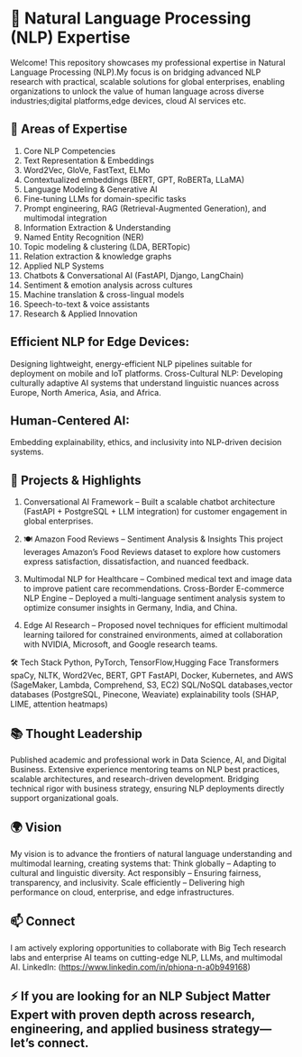 # 🧠 Natural Language Processing (NLP) Expertise
Welcome! This repository showcases my professional expertise in Natural Language Processing (NLP).My focus is on bridging advanced NLP research with practical, scalable solutions for global enterprises, enabling organizations to unlock the value of human language across diverse industries;digital platforms,edge devices, cloud AI services etc.

## 🔑 Areas of Expertise
1. Core NLP Competencies
2. Text Representation & Embeddings
3. Word2Vec, GloVe, FastText, ELMo
4. Contextualized embeddings (BERT, GPT, RoBERTa, LLaMA)
5. Language Modeling & Generative AI
6. Fine-tuning LLMs for domain-specific tasks
7. Prompt engineering, RAG (Retrieval-Augmented Generation), and multimodal integration
8. Information Extraction & Understanding
9. Named Entity Recognition (NER)
10. Topic modeling & clustering (LDA, BERTopic)
11. Relation extraction & knowledge graphs
12. Applied NLP Systems
13. Chatbots & Conversational AI (FastAPI, Django, LangChain)
14. Sentiment & emotion analysis across cultures
15. Machine translation & cross-lingual models
16. Speech-to-text & voice assistants
17. Research & Applied Innovation

## Efficient NLP for Edge Devices: 
Designing lightweight, energy-efficient NLP pipelines suitable for deployment on mobile and IoT platforms.
Cross-Cultural NLP: Developing culturally adaptive AI systems that understand linguistic nuances across Europe, North America, Asia, and Africa.

## Human-Centered AI: 
Embedding explainability, ethics, and inclusivity into NLP-driven decision systems.

## 🚀 Projects & Highlights
1. Conversational AI Framework – Built a scalable chatbot architecture (FastAPI + PostgreSQL + LLM integration) for customer engagement in global enterprises.

2. 🍽️ Amazon Food Reviews – Sentiment Analysis & Insights
This project leverages Amazon’s Food Reviews dataset to explore how customers express satisfaction, dissatisfaction, and nuanced feedback.
3. Multimodal NLP for Healthcare – Combined medical text and image data to improve patient care recommendations.
Cross-Border E-commerce NLP Engine – Deployed a multi-language sentiment analysis system to optimize consumer insights in Germany, India, and China.

4. Edge AI Research – Proposed novel techniques for efficient multimodal learning tailored for constrained environments, aimed at collaboration with NVIDIA, Microsoft, and Google research teams.

🛠️ Tech Stack
Python, PyTorch, TensorFlow,Hugging Face Transformers
spaCy, NLTK, Word2Vec, BERT, GPT
FastAPI, Docker, Kubernetes, and AWS (SageMaker, Lambda, Comprehend, S3, EC2) 
SQL/NoSQL databases,vector databases (PostgreSQL, Pinecone, Weaviate)
explainability tools (SHAP, LIME, attention heatmaps)

## 📚 Thought Leadership
Published academic and professional work in Data Science, AI, and Digital Business.
Extensive experience mentoring teams on NLP best practices, scalable architectures, and research-driven development.
Bridging technical rigor with business strategy, ensuring NLP deployments directly support organizational goals.

## 🌍 Vision
My vision is to advance the frontiers of natural language understanding and multimodal learning, creating systems that:
Think globally – Adapting to cultural and linguistic diversity.
Act responsibly – Ensuring fairness, transparency, and inclusivity.
Scale efficiently – Delivering high performance on cloud, enterprise, and edge infrastructures.

## 📫 Connect
I am actively exploring opportunities to collaborate with Big Tech research labs and enterprise AI teams on cutting-edge NLP, LLMs, and multimodal AI.
LinkedIn: (https://www.linkedin.com/in/phiona-n-a0b949168)

## ⚡ If you are looking for an NLP Subject Matter Expert with proven depth across research, engineering, and applied business strategy—let’s connect.